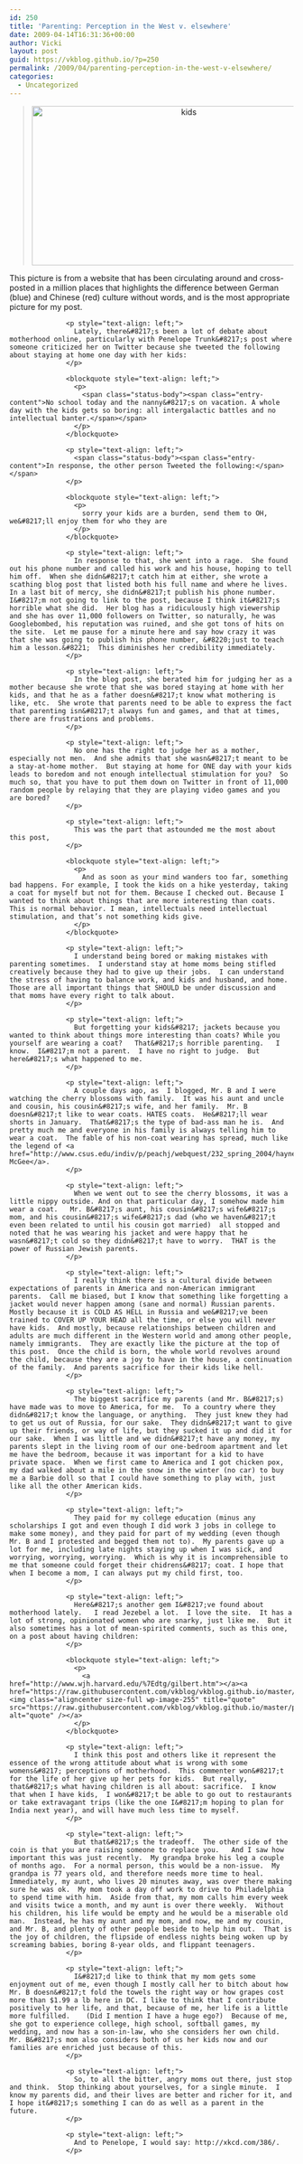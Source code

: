 ```yaml
---
id: 250
title: 'Parenting: Perception in the West v. elsewhere'
date: 2009-04-14T16:31:36+00:00
author: Vicki
layout: post
guid: https://vkblog.github.io/?p=250
permalink: /2009/04/parenting-perception-in-the-west-v-elsewhere/
categories:
  - Uncategorized
---
```

<blockquote style="text-align: center;">
  <p>
    <a href="https://raw.githubusercontent.com/vkblog/vkblog.github.io/master/public/img/2009/04/kids.jpg"><img class="size-full wp-image-251 alignleft" title="kids" src="https://raw.githubusercontent.com/vkblog/vkblog.github.io/master/public/img/2009/04/kids.jpg" alt="kids" width="541" height="282" /></a>
  </p>
</blockquote>

<p style="text-align: center;">
  <p style="text-align: center;">
    <p style="text-align: center;">
      <p style="text-align: center;">
        <p style="text-align: center;">
          <p style="text-align: center;">
            <p style="text-align: center;">
              <p style="text-align: center;">
                <p style="text-align: center;">
                  <p style="text-align: left;">
                    This picture is from a website that has been circulating around and cross-posted in a million places that highlights the difference between German (blue) and Chinese (red) culture without words, and is the most appropriate picture for my post.
                  </p>
                  
                  <p style="text-align: left;">
                    Lately, there&#8217;s been a lot of debate about motherhood online, particularly with Penelope Trunk&#8217;s post where someone criticized her on Twitter because she tweeted the following about staying at home one day with her kids:
                  </p>
                  
                  <blockquote style="text-align: left;">
                    <p>
                      <span class="status-body"><span class="entry-content">No school today and the nanny&#8217;s on vacation. A whole day with the kids gets so boring: all intergalactic battles and no intellectual banter.</span></span>
                    </p>
                  </blockquote>
                  
                  <p style="text-align: left;">
                    <span class="status-body"><span class="entry-content">In response, the other person Tweeted the following:</span></span>
                  </p>
                  
                  <blockquote style="text-align: left;">
                    <p>
                      sorry your kids are a burden, send them to OH, we&#8217;ll enjoy them for who they are
                    </p>
                  </blockquote>
                  
                  <p style="text-align: left;">
                    In response to that, she went into a rage.  She found out his phone number and called his work and his house, hoping to tell him off.  When she didn&#8217;t catch him at either, she wrote a scathing blog post that listed both his full name and where he lives. In a last bit of mercy, she didn&#8217;t publish his phone number.  I&#8217;m not going to link to the post, because I think it&#8217;s horrible what she did.  Her blog has a ridiculously high viewership and she has over 11,000 followers on Twitter, so naturally, he was Googlebombed, his reputation was ruined, and she got tons of hits on the site.  Let me pause for a minute here and say how crazy it was that she was going to publish his phone number, &#8220;just to teach him a lesson.&#8221;  This diminishes her credibility immediately.
                  </p>
                  
                  <p style="text-align: left;">
                    In the blog post, she berated him for judging her as a mother because she wrote that she was bored staying at home with her kids, and that he as a father doesn&#8217;t know what mothering is like, etc.  She wrote that parents need to be able to express the fact that parenting isn&#8217;t always fun and games, and that at times, there are frustrations and problems.
                  </p>
                  
                  <p style="text-align: left;">
                    No one has the right to judge her as a mother, especially not men.  And she admits that she wasn&#8217;t meant to be a stay-at-home mother.  But staying at home for ONE day with your kids leads to boredom and not enough intellectual stimulation for you?  So much so, that you have to put them down on Twitter in front of 11,000 random people by relaying that they are playing video games and you are bored?
                  </p>
                  
                  <p style="text-align: left;">
                    This was the part that astounded me the most about this post,
                  </p>
                  
                  <blockquote style="text-align: left;">
                    <p>
                      And as soon as your mind wanders too far, something bad happens. For example, I took the kids on a hike yesterday, taking a coat for myself but not for them. Because I checked out. Because I wanted to think about things that are more interesting than coats. This is normal behavior. I mean, intellectuals need intellectual stimulation, and that’s not something kids give.
                    </p>
                  </blockquote>
                  
                  <p style="text-align: left;">
                    I understand being bored or making mistakes with parenting sometimes.  I understand stay at home moms being stifled creatively because they had to give up their jobs.  I can understand the stress of having to balance work, and kids and husband, and home. Those are all important things that SHOULD be under discussion and that moms have every right to talk about.
                  </p>
                  
                  <p style="text-align: left;">
                    But forgetting your kids&#8217; jackets because you wanted to think about things more interesting than coats? While you yourself are wearing a coat?   That&#8217;s horrible parenting.   I know.  I&#8217;m not a parent.  I have no right to judge.  But here&#8217;s what happened to me.
                  </p>
                  
                  <p style="text-align: left;">
                    A couple days ago, as  I blogged, Mr. B and I were watching the cherry blossoms with family.  It was his aunt and uncle and cousin, his cousin&#8217;s wife, and her family.  Mr. B doesn&#8217;t like to wear coats. HATES coats.  He&#8217;ll wear shorts in January.  That&#8217;s the type of bad-ass man he is.  And pretty much me and everyone in his family is always telling him to wear a coat.  The fable of his non-coat wearing has spread, much like the legend of <a href="http://www.csus.edu/indiv/p/peachj/webquest/232_spring_2004/haynes/maniac.htm">Maniac McGee</a>.
                  </p>
                  
                  <p style="text-align: left;">
                    When we went out to see the cherry blossoms, it was a little nippy outside. And on that particular day, I somehow made him wear a coat.   Mr. B&#8217;s aunt, his cousin&#8217;s wife&#8217;s mom, and his cousin&#8217;s wife&#8217;s dad (who we haven&#8217;t even been related to until his cousin got married)  all stopped and noted that he was wearing his jacket and were happy that he wasn&#8217;t cold so they didn&#8217;t have to worry.  THAT is the power of Russian Jewish parents.
                  </p>
                  
                  <p style="text-align: left;">
                    I really think there is a cultural divide between expectations of parents in America and non-American immigrant parents.  Call me biased, but I know that something like forgetting a jacket would never happen among (sane and normal) Russian parents.  Mostly because it is COLD AS HELL in Russia and we&#8217;ve been trained to COVER UP YOUR HEAD all the time, or else you will never have kids.  And mostly, because relationships between children and adults are much different in the Western world and among other people, namely immigrants.  They are exactly like the picture at the top of this post.  Once the child is born, the whole world revolves around the child, because they are a joy to have in the house, a continuation of the family.  And parents sacrifice for their kids like hell.
                  </p>
                  
                  <p style="text-align: left;">
                    The biggest sacrifice my parents (and Mr. B&#8217;s)  have made was to move to America, for me.  To a country where they didn&#8217;t know the language, or anything.  They just knew they had to get us out of Russia, for our sake.  They didn&#8217;t want to give up their friends, or way of life, but they sucked it up and did it for our sake.  When I was little and we didn&#8217;t have any money, my parents slept in the living room of our one-bedroom apartment and let me have the bedroom, because it was important for a kid to have private space.  When we first came to America and I got chicken pox, my dad walked about a mile in the snow in the winter (no car) to buy me a Barbie doll so that I could have something to play with, just like all the other American kids.
                  </p>
                  
                  <p style="text-align: left;">
                    They paid for my college education (minus any scholarships I got and even though I did work 3 jobs in college to make some money), and they paid for part of my wedding (even though Mr. B and I protested and begged them not to).  My parents gave up a lot for me, including late nights staying up when I was sick, and worrying, worrying, worrying.  Which is why it is incomprehensible to me that someone could forget their chidrens&#8217; coat. I hope that when I become a mom, I can always put my child first, too.
                  </p>
                  
                  <p style="text-align: left;">
                    Here&#8217;s another gem I&#8217;ve found about motherhood lately.   I read Jezebel a lot.  I love the site.  It has a lot of strong, opinionated women who are snarky, just like me.  But it also sometimes has a lot of mean-spirited comments, such as this one, on a post about having children:
                  </p>
                  
                  <blockquote style="text-align: left;">
                    <p>
                      <a href="http://www.wjh.harvard.edu/%7Edtg/gilbert.htm"></a><a href="https://raw.githubusercontent.com/vkblog/vkblog.github.io/master/public/img/2009/04/quote.bmp"><img class="aligncenter size-full wp-image-255" title="quote" src="https://raw.githubusercontent.com/vkblog/vkblog.github.io/master/public/img/2009/04/quote.bmp" alt="quote" /></a>
                    </p>
                  </blockquote>
                  
                  <p style="text-align: left;">
                    I think this post and others like it represent the essence of the wrong attitude about what is wrong with some womens&#8217; perceptions of motherhood.  This commenter won&#8217;t for the life of her give up her pets for kids.  But really, that&#8217;s what having children is all about: sacrifice.  I know that when I have kids,  I won&#8217;t be able to go out to restaurants or take extravagant trips (like the one I&#8217;m hoping to plan for India next year), and will have much less time to myself.
                  </p>
                  
                  <p style="text-align: left;">
                    But that&#8217;s the tradeoff.  The other side of the coin is that you are raising someone to replace you.   And I saw how important this was just recently.  My grandpa broke his leg a couple of months ago.  For a normal person, this would be a non-issue.  My grandpa is 77 years old, and therefore needs more time to heal.  Immediately, my aunt, who lives 20 minutes away, was over there making sure he was ok.  My mom took a day off work to drive to Philadelphia to spend time with him.  Aside from that, my mom calls him every week and visits twice a month, and my aunt is over there weekly.  Without his children, his life would be empty and he would be a miserable old man.  Instead, he has my aunt and my mom, and now, me and my cousin, and Mr. B, and plenty of other people beside to help him out.  That is the joy of children, the flipside of endless nights being woken up by screaming babies, boring 8-year olds, and flippant teenagers.
                  </p>
                  
                  <p style="text-align: left;">
                    I&#8217;d like to think that my mom gets some enjoyment out of me, even though I mostly call her to bitch about how Mr. B doesn&#8217;t fold the towels the right way or how grapes cost more than $1.99 a lb here in DC. I like to think that I contribute positively to her life, and that, because of me, her life is a little more fulfilled.    (Did I mention I have a huge ego?)  Because of me, she got to experience college, high school, softball games, my wedding, and now has a son-in-law, who she considers her own child. Mr. B&#8217;s mom also considers both of us her kids now and our families are enriched just because of this.
                  </p>
                  
                  <p style="text-align: left;">
                    So, to all the bitter, angry moms out there, just stop and think.  Stop thinking about yourselves, for a single minute.  I know my parents did, and their lives are better and richer for it, and I hope it&#8217;s something I can do as well as a parent in the future.
                  </p>
                  
                  <p style="text-align: left;">
                    And to Penelope, I would say: http://xkcd.com/386/.
                  </p>